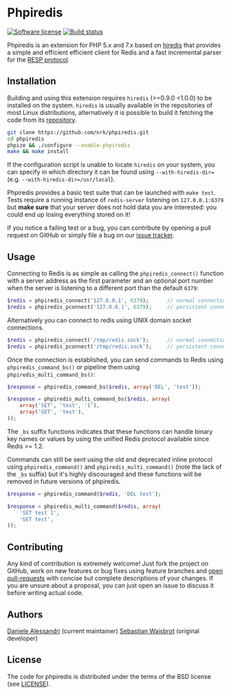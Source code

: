 # Phpiredis #

[![Software license][ico-license]](LICENSE)
[![Build status][ico-travis]][link-travis]

Phpiredis is an extension for PHP 5.x and 7.x based on [hiredis](https://github.com/redis/hiredis)
that provides a simple and efficient efficient client for Redis and a fast incremental parser for
the [RESP protocol](http://redis.io/topics/protocol).

## Installation ##

Building and using this extension requires `hiredis` (>=0.9.0 <1.0.0) to be installed on the system.
`hiredis` is usually available in the repositories of most Linux distributions, alternatively it is
possible to build it fetching the code from its [repository](https://github.com/redis/hiredis).

```sh
git clone https://github.com/nrk/phpiredis.git
cd phpiredis
phpize && ./configure --enable-phpiredis
make && make install
```

If the configuration script is unable to locate `hiredis` on your system, you can specify in which
directory it can be found using `--with-hiredis-dir=` (e.g. `--with-hiredis-dir=/usr/local`).

Phpiredis provides a basic test suite that can be launched with `make test`. Tests require a running
instance of `redis-server` listening on `127.0.0.1:6379` but __make sure__ that your server does not
hold data you are interested: you could end up losing everything stored on it!

If you notice a failing test or a bug, you can contribute by opening a pull request on GitHub or
simply file a bug on our [issue tracker](http://github.com/nrk/phpiredis/issues).

## Usage ##

Connecting to Redis is as simple as calling the `phpiredis_connect()` function with a server address
as the first parameter and an optional port number when the server is listening to a different port
than the default `6379`:

```php
$redis = phpiredis_connect('127.0.0.1', 6379);      // normal connection
$redis = phpiredis_pconnect('127.0.0.1', 6379);     // persistent connection
```

Alternatively you can connect to redis using UNIX domain socket connections.

```php
$redis = phpiredis_connect('/tmp/redis.sock');      // normal connection
$redis = phpiredis_pconnect('/tmp/redis.sock');     // persistent connection
```

Once the connection is established, you can send commands to Redis using `phpiredis_command_bs()` or
pipeline them using `phpiredis_multi_command_bs()`:

```php
$response = phpiredis_command_bs($redis, array('DEL', 'test'));

$response = phpiredis_multi_command_bs($redis, array(
    array('SET', 'test', '1'),
    array('GET', 'test'),
));
```

The `_bs` suffix functions indicates that these functions can handle binary key names or values by
using the unified Redis protocol available since Redis >= 1.2.

Commands can still be sent using the old and deprecated inline protocol using `phpiredis_command()`
and `phpiredis_multi_command()` (note the lack of the `_bs` suffix) but it's highly discouraged and
these functions will be removed in future versions of phpiredis.

```php
$response = phpiredis_command($redis, 'DEL test');

$response = phpiredis_multi_command($redis, array(
    'SET test 1',
    'GET test',
));
```

## Contributing ##

Any kind of contribution is extremely welcome! Just fork the project on GitHub, work on new features
or bug fixes using feature branches and [open pull-requests](http://github.com/nrk/phpiredis/issues)
with concise but complete descriptions of your changes. If you are unsure about a proposal, you can
just open an issue to discuss it before writing actual code.

## Authors ##

[Daniele Alessandri](https://github.com/nrk) (current maintainer)
[Sebastian Waisbrot](https://github.com/seppo0010) (original developer)

## License ##

The code for phpiredis is distributed under the terms of the BSD license (see [LICENSE](LICENSE)).

[ico-license]: https://img.shields.io/github/license/nrk/phpiredis.svg?style=flat-square
[ico-travis]: https://img.shields.io/travis/nrk/phpiredis.svg?style=flat-square

[link-travis]: https://travis-ci.org/nrk/phpiredis
